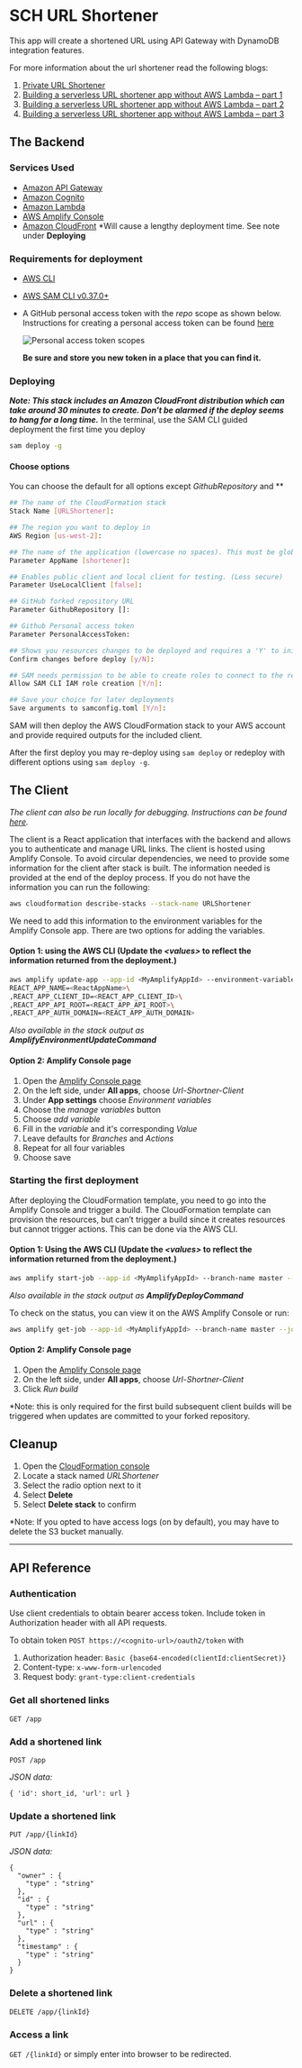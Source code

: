<!-- Copyright 2019 Amazon.com, Inc. or its affiliates. All Rights Reserved.
SPDX-License-Identifier: MIT-0

Permission is hereby granted, free of charge, to any person obtaining a copy of this
software and associated documentation files (the "Software"), to deal in the Software
without restriction, including without limitation the rights to use, copy, modify,
merge, publish, distribute, sublicense, and/or sell copies of the Software, and to
permit persons to whom the Software is furnished to do so.

THE SOFTWARE IS PROVIDED "AS IS", WITHOUT WARRANTY OF ANY KIND, EXPRESS OR IMPLIED,
INCLUDING BUT NOT LIMITED TO THE WARRANTIES OF MERCHANTABILITY, FITNESS FOR A
PARTICULAR PURPOSE AND NONINFRINGEMENT. IN NO EVENT SHALL THE AUTHORS OR COPYRIGHT
HOLDERS BE LIABLE FOR ANY CLAIM, DAMAGES OR OTHER LIABILITY, WHETHER IN AN ACTION
OF CONTRACT, TORT OR OTHERWISE, ARISING FROM, OUT OF OR IN CONNECTION WITH THE
SOFTWARE OR THE USE OR OTHER DEALINGS IN THE SOFTWARE. -->

# SCH URL Shortener
This app will create a shortened URL using API Gateway with DynamoDB integration features.

For more information about the url shortener read the following blogs:
1. [Private URL Shortener](https://aws.amazon.com/blogs/compute/build-a-serverless-private-url-shortener/)
1. [Building a serverless URL shortener app without AWS Lambda – part 1](https://aws.amazon.com/blogs/compute/building-a-serverless-url-shortener-app-without-lambda-part-1)
1. [Building a serverless URL shortener app without AWS Lambda – part 2](https://aws.amazon.com/blogs/compute/building-a-serverless-url-shortener-app-without-lambda-part-2)
1. [Building a serverless URL shortener app without AWS Lambda – part 3](https://aws.amazon.com/blogs/compute/building-a-serverless-url-shortener-app-without-lambda-part-3)

## The Backend

### Services Used
* <a href="https://aws.amazon.com/api-gateway/" target="_blank">Amazon API Gateway</a>
* <a href="https://aws.amazon.com/cognito/" target="_blank">Amazon Cognito</a>
* <a href="https://aws.amazon.com/lambda/" target="_bank">Amazon Lambda</a>
* <a href="https://aws.amazon.com/amplify/console/" target="_blank">AWS Amplify Console</a>
* <a href="https://aws.amazon.com/cloudfront/" target="_blank">Amazon CloudFront</a> *Will cause a lengthy deployment time. See note under **Deploying**


### Requirements for deployment
* <a href="https://aws.amazon.com/cli/" target="_blank">AWS CLI</a>
* <a href="https://docs.aws.amazon.com/serverless-application-model/latest/developerguide/serverless-sam-cli-install.html" target="_blank">AWS SAM CLI v0.37.0+</a>
* A GitHub personal access token with the *repo* scope as shown below. Instructions for creating a personal access token can be found <a href="https://help.github.com/en/github/authenticating-to-github/creating-a-personal-access-token-for-the-command-line#creating-a-token" target="blank">here</a>

    ![Personal access token scopes](./assets/pat.png)

    **Be sure and store you new token in a place that you can find it.**

### Deploying

***Note: This stack includes an Amazon CloudFront distribution which can take around 30 minutes to create. Don't be alarmed if the deploy seems to hang for a long time.***
In the terminal, use the SAM CLI guided deployment the first time you deploy
```bash
sam deploy -g
```

#### Choose options
You can choose the default for all options except *GithubRepository* and **

```bash
## The name of the CloudFormation stack
Stack Name [URLShortener]:

## The region you want to deploy in
AWS Region [us-west-2]:

## The name of the application (lowercase no spaces). This must be globally unique
Parameter AppName [shortener]:

## Enables public client and local client for testing. (Less secure)
Parameter UseLocalClient [false]:

## GitHub forked repository URL
Parameter GithubRepository []:

## Github Personal access token
Parameter PersonalAccessToken:

## Shows you resources changes to be deployed and requires a 'Y' to initiate deploy
Confirm changes before deploy [y/N]:

## SAM needs permission to be able to create roles to connect to the resources in your template
Allow SAM CLI IAM role creation [Y/n]:

## Save your choice for later deployments
Save arguments to samconfig.toml [Y/n]:
```

SAM will then deploy the AWS CloudFormation stack to your AWS account and provide required outputs for the included client.

After the first deploy you may re-deploy using `sam deploy` or redeploy with different options using `sam deploy -g`.

## The Client

*The client can also be run locally for debugging. Instructions can be found [here](./client/README.md).*

The client is a React application that interfaces with the backend and allows you to authenticate and manage URL links. The client is hosted using Amplify Console. To avoid circular dependencies, we need to provide some information for the client after stack is built. The information needed is provided at the end of the deploy process. If you do not have the information you can run the following:

```bash
aws cloudformation describe-stacks --stack-name URLShortener
```

We need to add this information to the environment variables for the Amplify Console app. There are two options for adding the variables.

#### Option 1: using the AWS CLI (Update the *\<values\>* to reflect the information returned from the deployment.)

```bash
aws amplify update-app --app-id <MyAmplifyAppId> --environment-variables \
REACT_APP_NAME=<ReactAppName>\
,REACT_APP_CLIENT_ID=<REACT_APP_CLIENT_ID>\
,REACT_APP_API_ROOT=<REACT_APP_API_ROOT>\
,REACT_APP_AUTH_DOMAIN=<REACT_APP_AUTH_DOMAIN>
```

*Also available in the stack output as **AmplifyEnvironmentUpdateCommand***

#### Option 2: Amplify Console page
1. Open the [Amplify Console page](https://us-west-2.console.aws.amazon.com/amplify/home)
1. On the left side, under **All apps**, choose *Url-Shortner-Client*
1. Under **App settings** choose *Environment variables*
1. Choose the *manage variables* button
1. Choose *add variable*
1. Fill in the *variable* and it's corresponding *Value*
1. Leave defaults for *Branches* and *Actions*
1. Repeat for all four variables
1. Choose save

### Starting the first deployment
After deploying the CloudFormation template, you need to go into the Amplify Console and trigger a build. The CloudFormation template can provision the resources, but can’t trigger a build since it creates resources but cannot trigger actions. This can be done via the AWS CLI.

#### Option 1: Using the AWS CLI (Update the *\<values\>* to reflect the information returned from the deployment.)

```bash
aws amplify start-job --app-id <MyAmplifyAppId> --branch-name master --job-type RELEASE
```
*Also available in the stack output as **AmplifyDeployCommand***

To check on the status, you can view it on the AWS Amplify Console or run:
```bash
aws amplify get-job --app-id <MyAmplifyAppId> --branch-name master --job-id <JobId>
```

#### Option 2: Amplify Console page
1. Open the <a href="https://us-west-2.console.aws.amazon.com/amplify/home" target="_blank">Amplify Console page</a>
1. On the left side, under **All apps**, choose *Url-Shortner-Client*
1. Click *Run build*

*Note: this is only required for the first build subsequent client builds will be triggered when updates are committed to your forked repository.

## Cleanup
1. Open the <a href="https://us-west-2.console.aws.amazon.com/cloudformation/home" target="_blank">CloudFormation console</a>
1. Locate a stack named *URLShortener*
1. Select the radio option next to it
1. Select **Delete**
1. Select **Delete stack** to confirm

*Note: If you opted to have access logs (on by default), you may have to delete the S3 bucket manually.

---
## API Reference

### Authentication
Use client credentials to obtain bearer access token. Include token in Authorization header with all API requests.

To obtain token `POST https://<cognito-url>/oauth2/token` with
1. Authorization header: `Basic {base64-encoded(clientId:clientSecret)}`
1. Content-type: `x-www-form-urlencoded`
1. Request body: `grant-type:client-credentials`

### Get all shortened links
`GET /app`

### Add a shortened link
`POST /app`

*JSON data:*
```
{ 'id': short_id, 'url': url }
```

### Update a shortened link
`PUT /app/{linkId}`

*JSON data:*
```
{
  "owner" : {
    "type" : "string"
  },
  "id" : {
    "type" : "string"
  },
  "url" : {
    "type" : "string"
  },
  "timestamp" : {
    "type" : "string"
  }
}
```

### Delete a shortened link
`DELETE /app/{linkId}`

### Access a link
`GET /{linkId}` or simply enter into browser to be redirected.

